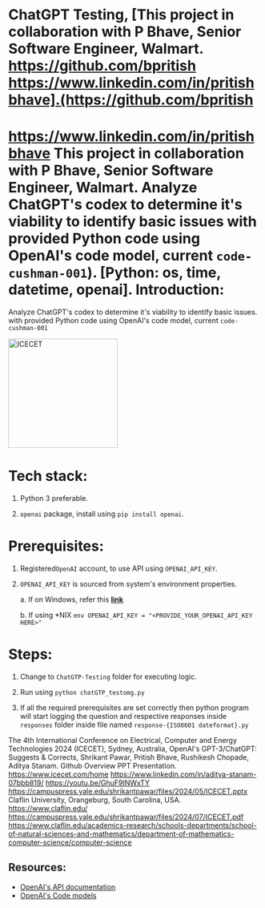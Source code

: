 # ChatGPT Testing, [This project in collaboration with P Bhave, Senior Software Engineer, Walmart. https://github.com/bpritish https://www.linkedin.com/in/pritishbhave].(https://github.com/bpritish
https://www.linkedin.com/in/pritishbhave
This project in collaboration with P Bhave, Senior Software Engineer, Walmart. Analyze ChatGPT's codex to determine it's viability to identify basic issues with provided Python code using OpenAI's code model, current `code-cushman-001`).
[Python: os, time, datetime, openai].
Introduction:
===
Analyze ChatGPT's codex to determine it's viability to identify basic issues.
with provided Python code using OpenAI's code model, current `code-cushman-001`

<img width="218" alt="ICECET" src="https://github.com/spawar2/ChatGPT-Testing/assets/25118302/c62bd8c9-3f41-46ed-a417-98916024b4b2">

Tech stack:
===
1. Python 3 preferable.

2. `openai` package, install using `pip install openai`.


Prerequisites:
===
1. Registered`OpenAI` account, to use API using `OPENAI_API_KEY`.

2. `OPENAI_API_KEY` is sourced from system's environment properties.

	a. If on Windows, refer this [__link__](https://docs.oracle.com/en/database/oracle/machine-learning/oml4r/1.5.1/oread/creating-and-modifying-environment-variables-on-windows.html)

	b. If using \*NIX `env OPENAI_API_KEY = "<PROVIDE_YOUR_OPENAI_API_KEY HERE>"`


Steps:
===
1. Change to `ChatGTP-Testing` folder for executing logic.

2. Run using `python chatGTP_testomg.py`

3. If all the required prerequisites are set correctly then python program will start logging the question and respective responses inside `responses` folder inside file named `response-{ISO8601 dateformat}.py`

The 4th International Conference on Electrical, Computer and Energy Technologies 2024 (ICECET), Sydney, Australia, OpenAI's GPT-3/ChatGPT: Suggests & Corrects, Shrikant Pawar, Pritish Bhave, Rushikesh Chopade, Aditya Stanam. Github Overview PPT Presentation.
https://www.icecet.com/home
https://www.linkedin.com/in/aditya-stanam-07bbb819/
https://youtu.be/GhuF9INWxTY
https://campuspress.yale.edu/shrikantpawar/files/2024/05/ICECET.pptx
Claflin University, Orangeburg, South Carolina, USA. 
https://www.claflin.edu/
https://campuspress.yale.edu/shrikantpawar/files/2024/07/ICECET.pdf
https://www.claflin.edu/academics-research/schools-departments/school-of-natural-sciences-and-mathematics/department-of-mathematics-computer-science/computer-science

Resources:
---
- [OpenAI's API documentation](https://platform.openai.com/docs/api-reference/introduction)
- [OpenAI's Code models](https://platform.openai.com/docs/models/codex)
